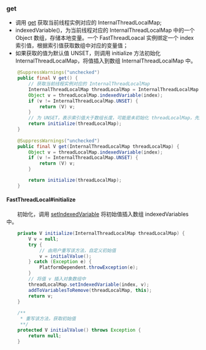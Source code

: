 ### get

- 调用 [get]() 获取当前线程实例对应的 InternalThreadLocalMap;
- indexedVariable()，为当前线程对应的 InternalThreadLocalMap 中的一个 Object 数组，存储本地变量。一个 FastThreadLoacal 实例绑定一个 index 索引值，根据索引值获取数组中对应的变量值；
- 如果获取的值为默认值 UNSET，则调用 initialize 方法初始化 InternalThreadLocalMap，将值插入到数组 InternalThreadLocalMap 中。

```java
    @SuppressWarnings("unchecked")
    public final V get() {
        // 获取当前线程实例对应的 InternalThreadLocalMap
        InternalThreadLocalMap threadLocalMap = InternalThreadLocalMap.get();
        Object v = threadLocalMap.indexedVariable(index);
        if (v != InternalThreadLocalMap.UNSET) {
            return (V) v;
        }
        // 为 UNSET，表示索引值大于数组长度，可能是未初始化 threadLocalMap，先对其初始化
        return initialize(threadLocalMap);
    }
        
    @SuppressWarnings("unchecked")
    public final V get(InternalThreadLocalMap threadLocalMap) {
        Object v = threadLocalMap.indexedVariable(index);
        if (v != InternalThreadLocalMap.UNSET) {
            return (V) v;
        }

        return initialize(threadLocalMap);
    }
```

#### FastThreadLocal#initialize
　　初始化，调用 [setIndexedVariable]() 将初始值插入数组 indexedVariables 中。

```java
    private V initialize(InternalThreadLocalMap threadLocalMap) {
        V v = null;
        try {
            // 由用户重写该方法，自定义初始值
            v = initialValue();
        } catch (Exception e) {
            PlatformDependent.throwException(e);
        }
        // 将值 v 插入对象数组中
        threadLocalMap.setIndexedVariable(index, v);
        addToVariablesToRemove(threadLocalMap, this);
        return v;
    }
    
    /**
     * 重写该方法，获取初始值
     **/
    protected V initialValue() throws Exception {
        return null;
    }
```
